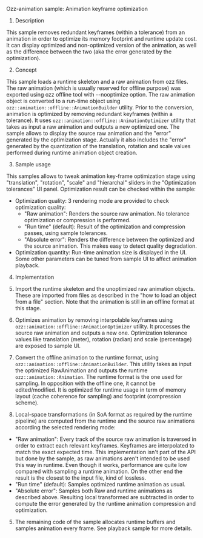 Ozz-animation sample: Animation keyframe optimization

1. Description

This sample removes redundant keyframes (within a tolerance) from an animation in order to optimize its memory footprint and runtime update cost. It can display optimized and non-optimized version of the animation, as well as the difference between the two (aka the error generated by the optimization).

2. Concept

This sample loads a runtime skeleton and a raw animation from ozz files. The raw animation (which is usually reserved for offline purpose) was exported using ozz offline tool with --nooptimize option. The raw animation object is converted to a run-time object using `ozz::animation::offline::AnimationBuilder` utility.
Prior to the conversion, animation is optimized by removing redundant keyframes (within a tolerance). It uses `ozz::animation::offline::AnimationOptimizer` utility that takes as input a raw animation and outputs a new optimized one.
The sample allows to display the source raw animation and the "error" generated by the optimization stage. Actually it also includes the "error" generated by the quantization of the translation, rotation and scale values performed during runtime animation object creation.

3. Sample usage

This samples allows to tweak animation key-frame optimization stage using "translation", "rotation", "scale" and "hierarchal" sliders in the "Optimization tolerances" UI panel. Optimization result can be checked within the sample:
  - Optimization quality: 3 rendering mode are provided to check optimization quality:
    - "Raw animation": Renders the source raw animation. No tolerance optimization or compression is performed.
    - "Run time" (default): Result of the optimization and compression passes, using sample tolerances.
    - "Absolute error": Renders the difference between the optimized and the source animation. This makes easy to detect quality degradation.
  - Optimization quantity: Run-time animation size is displayed in the UI.
Some other parameters can be tuned from sample UI to affect animation playback.

4. Implementation

  1. Import the runtime skeleton and the unoptimized raw animation objects. These are imported from files as described in the "how to load an object from a file" section. Note that the animation is still in an offline format at this stage.
  2. Optimizes animation by removing interpolable keyframes using `ozz::animation::offline::AnimationOptimizer` utility. It processes the source raw animation and outputs a new one. Optimization tolerance values like translation (meter), rotation (radian) and scale (percentage) are exposed to sample UI.
  3. Convert the offline animation to the runtime format, using `ozz::animation::offline::AnimationBuilder`. This utility takes as input the optimized RawAnimation and outputs the runtime `ozz::animation::Animation`. The runtime format is the one used for sampling. In opposition with the offline one, it cannot be edited/modified. It is optimized for runtime usage in term of memory layout (cache coherence for sampling) and footprint (compression scheme).
  4. Local-space transformations (in SoA format as required by the runtime pipeline) are computed from the runtime and the source raw animations according the selected rendering mode:
   - "Raw animation": Every track of the source raw animation is traversed in order to extract each relevant keyframes. Keyframes are interpolated to match the exact expected time. This implementation isn't part of the API but done by the sample, as raw animations aren't intended to be used this way in runtime. Even though it works, performance are quite low compared with sampling a runtime animation. On the other end the result is the closest to the input file, kind of lossless.
   - "Run time" (default): Samples optimized runtime animation as usual.
   - "Absolute error": Samples both Raw and runtime animations as described above. Resulting local transformed are subtracted in order to compute the error generated by the runtime animation compression and optimization.
  5. The remaining code of the sample allocates runtime buffers and samples animation every frame. See playback sample for more details.
